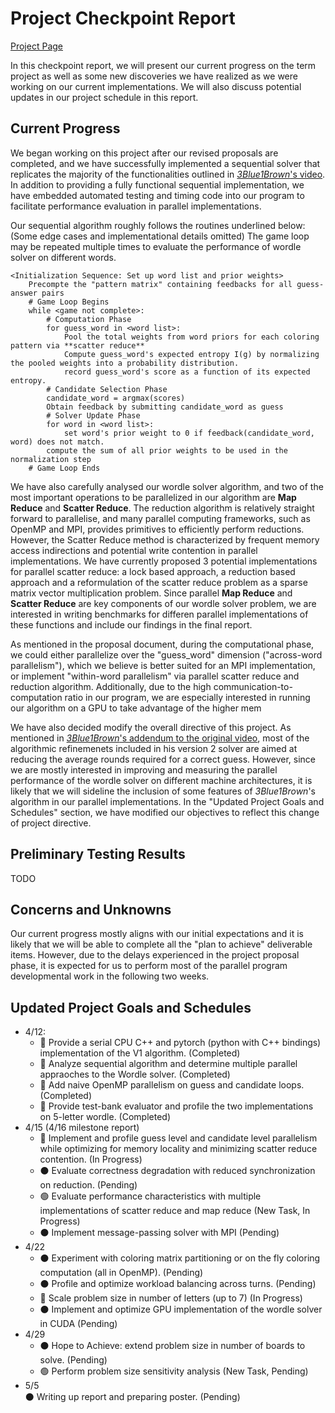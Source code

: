 # Project Checkpoint Report
[Project Page](https://joel99.github.io/parallel_final/)

In this checkpoint report, we will present our current progress on the term project as well as some new discoveries we have realized as we were working on our current implementations. We will also discuss potential updates in our project schedule in this report.

## Current Progress

We began working on this project after our revised proposals are completed, and we have successfully implemented a sequential solver that replicates the majority of the functionalities outlined in [_3Blue1Brown_'s video](https://www.youtube.com/watch?v=v68zYyaEmEA). In addition to providing a fully functional sequential implementation, we have embedded automated testing and timing code into our program to facilitate performance evaluation in parallel implementations.

Our sequential algorithm roughly follows the routines underlined below: (Some edge cases and implementational details omitted) The game loop may be repeated multiple times to evaluate the performance of wordle solver on different words.
```
<Initialization Sequence: Set up word list and prior weights>
    Precompte the "pattern matrix" containing feedbacks for all guess-answer pairs
    # Game Loop Begins
    while <game not complete>:
        # Computation Phase
        for guess_word in <word list>:
            Pool the total weights from word priors for each coloring pattern via **scatter reduce**
            Compute guess_word's expected entropy I(g) by normalizing the pooled weights into a probability distribution.
            record guess_word's score as a function of its expected entropy.
        # Candidate Selection Phase
        candidate_word = argmax(scores)
        Obtain feedback by submitting candidate_word as guess
        # Solver Update Phase
        for word in <word list>:
            set word's prior weight to 0 if feedback(candidate_word, word) does not match.
        compute the sum of all prior weights to be used in the normalization step
    # Game Loop Ends
```

We have also carefully analysed our wordle solver algorithm, and two of the most important operations to be parallelized in our algorithm are **Map Reduce** and **Scatter Reduce**. The reduction algorithm is relatively straight forward to parallelise, and many parallel computing frameworks, such as OpenMP and MPI, provides primitives to efficiently perform reductions. However, the Scatter Reduce method is characterized by frequent memory access indirections and potential write contention in parallel implementations. We have currently proposed 3 potential implementations for parallel scatter reduce: a lock based approach, a reduction based approach and a reformulation of the scatter reduce problem as a sparse matrix vector multiplication problem. Since parallel **Map Reduce** and **Scatter Reduce** are key components of our wordle solver problem, we are interested in writing benchmarks for differen parallel implementations of these functions and include our findings in the final report.

As mentioned in the proposal document, during the computational phase, we could either parallelize over the "guess_word" dimension ("across-word parallelism"), which we believe is better suited for an MPI implementation, or implement "within-word parallelism" via parallel scatter reduce and reduction algorithm. Additionally, due to the high communication-to-computation ratio in our program, we are especially interested in running our algorithm on a GPU to take advantage of the higher mem

We have also decided modify the overall directive of this project. As mentioned in [_3Blue1Brown_'s addendum to the original video](https://www.youtube.com/watch?v=fRed0Xmc2Wg), most of the algorithmic refinemenets included in his version 2 solver are aimed at reducing the average rounds required for a correct guess. However, since we are mostly interested in improving and measuring the parallel performance of the wordle solver on different machine architectures, it is likely that we will sideline the inclusion of some features of _3Blue1Brown_'s algorithm in our parallel implementations. In the "Updated Project Goals and Schedules" section, we have modified our objectives to reflect this change of project directive.

## Preliminary Testing Results
TODO

## Concerns and Unknowns
Our current progress mostly aligns with our initial expectations and it is likely that we will be able to complete all the "plan to achieve" deliverable items. However, due to the delays experienced in the project proposal phase, it is expected for us to perform most of the parallel program developmental work in the following two weeks.




## Updated Project Goals and Schedules
- 4/12:
  - 🔴 Provide a serial CPU C++ and pytorch (python with C++ bindings)     implementation of the V1 algorithm. (Completed)
  - 🔴 Analyze sequential algorithm and determine multiple parallel appraoches to the Wordle solver. (Completed)
  - 🔴 Add naive OpenMP parallelism on guess and candidate loops. (Completed)
  - 🔴 Provide test-bank evaluator and profile the two implementations on 5-letter wordle. (Completed)
- 4/15 (4/16 milestone report)
  - 🔵 Implement and profile guess level and candidate level parallelism while optimizing for memory locality and minimizing scatter reduce contention. (In Progress)
  - ⚫ Evaluate correctness degradation with reduced synchronization on reduction. (Pending)
  - 🟢 Evaluate performance characteristics with multiple implementations of scatter reduce and map reduce (New Task, In Progress)
  - ⚫ Implement message-passing solver with MPI (Pending)  
- 4/22
  - ⚫ Experiment with coloring matrix partitioning or on the fly coloring computation (all in OpenMP). (Pending)
  - ⚫ Profile and optimize workload balancing across turns. (Pending)
  - 🔵 Scale problem size in number of letters (up to 7) (In Progress)
  - ⚫ Implement and optimize GPU implementation of the wordle solver in CUDA (Pending)
- 4/29
  - ⚫ Hope to Achieve: extend problem size in number of boards to solve. (Pending)
  - 🟢 Perform problem size sensitivity analysis (New Task, Pending)  
- 5/5  
  ⚫ Writing up report and preparing poster. (Pending)
